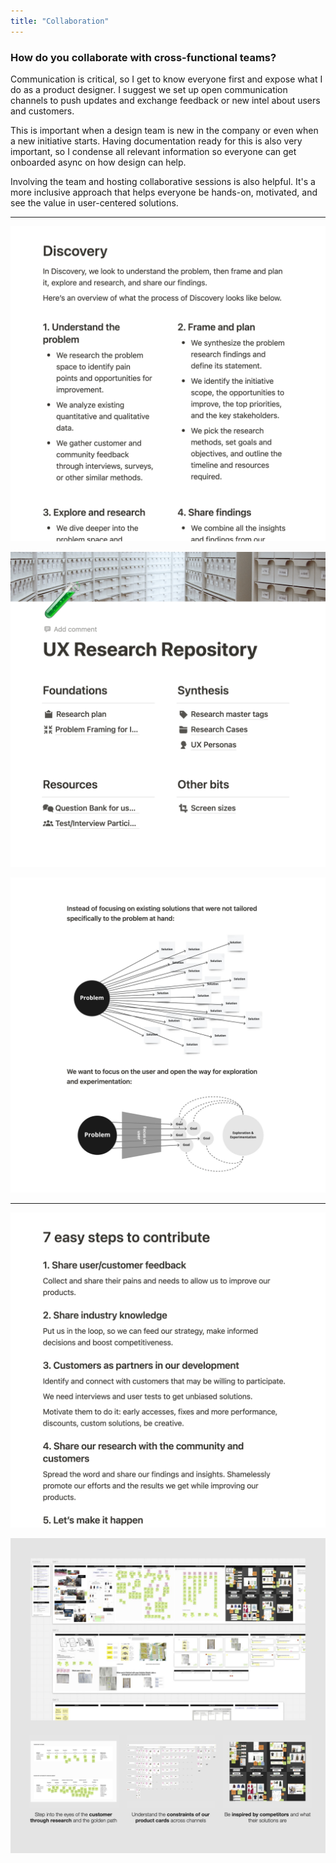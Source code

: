 ```yaml
---
title: "Collaboration"
---
```

### How do you collaborate with cross-functional teams?

Communication is critical, so I get to know everyone first and expose what I do as a product designer. I suggest we set up open communication channels to push updates and exchange feedback or new intel about users and customers.

This is important when a design team is new in the company or even when a new initiative starts. Having documentation ready for this is also very important, so I condense all relevant information so everyone can get onboarded async on how design can help.

Involving the team and hosting collaborative sessions is also helpful. It's a more inclusive approach that helps everyone be hands-on, motivated, and see the value in user-centered solutions.

---

![Documentation snippet about the Discovery process in design.](../../assets/images/doc-process.png "I assisted in documenting the methodology and contribution models for Percona's newly established design team.")

![Documentation snippet of the UX Research Repository home page.](../../assets/images/doc-repo.png "I set up multiple frameworks to build our tools at Percona to support the research practice.")

![Diagram illustrating the difference between focusing on a solution prematurely and focusing on a method of understanding the users' needs to find a solution.](../../assets/images/doc-problem.png "I delved into raising awareness about problem-solving by crafting educational artifacts focused on the design process.")

---

![Documentation snippet detailing how to contribute to the design process.](../../assets/images/doc-contribute.png "I always make sure to provide easily understandable information to our colleagues, so they can easily reach us and contribute.")

![Whiteboard screenshots to illustrate the collaboration trail left from a workshop session.](../../assets/images/workshop.png "I advocate in participating in a workshop or any other type of collaborative session to gather different expertises to the table on solving a users' problem.")